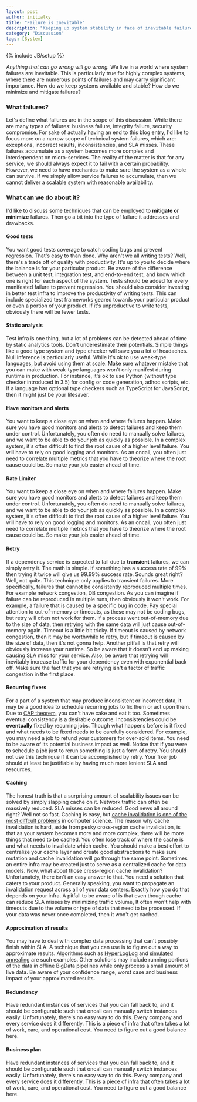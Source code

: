 ```yaml
---
layout: post
author: initialxy
title: "Failure is Inevitable"
description: "Keeping up system stability in face of inevitable failures"
category: "Discussion"
tags: [System]
---
```

{% include JB/setup %}

_Anything that can go wrong will go wrong._ We live in a world where system failures are inevitable. This is particularly true for highly complex systems, where there are numerous points of failures and may carry significant importance. How do we keep systems available and stable? How do we minimize and mitigate failures?<!--more-->

### What failures?
Let's define what failures are in the scope of this discussion. While there are many types of failures: business failure, integrity failure, security compromise. For sake of actually having an end to this blog entry, I'd like to focus more on a narrow scope of technical system failures, which are: exceptions, incorrect results, inconsistencies, and SLA misses. These failures accumulate as a system becomes more complex and interdependent on micro-services. The reality of the matter is that for any service, we should always expect it to fail with a certain probability. However, we need to have mechanics to make sure the system as a whole can survive. If we simply allow service failures to accumulate, then we cannot deliver a scalable system with reasonable availability.

### What can we do about it?
I'd like to discuss some techniques that can be employed to **mitigate or minimize** failures. Then go a bit into the type of failure it addresses and drawbacks.

#### Good tests
You want good tests coverage to catch coding bugs and prevent regression. That's easy to than done. Why aren't we all writing tests? Well, there's a trade off of quality with productivity. It's up to you to decide where the balance is for your particular product. Be aware of the difference between a unit test, integration test, and end-to-end test, and know which one is right for each aspect of the system. Tests should be added for every manifested failure to prevent regression. You should also consider investing in better test infra to improve the productivity of writing tests. This can include specialized test frameworks geared towards your particular product or even a portion of your product. If it's unproductive to write tests, obviously there will be fewer tests.

#### Static analysis
Test infra is one thing, but a lot of problems can be detected ahead of time by static analytics tools. Don't underestimate their potentials. Simple things like a good type system and type checker will save you a lot of headaches. Null inference is particularly useful. While it's ok to use weak-type languages, but avoid using them at scale. Make sure whatever mistake that you can make with weak-type languages won't only manifest during runtime in production. For instance, it's ok to use Python (without type checker introduced in 3.5) for config or code generation, adhoc scripts, etc. If a language has optional type checkers such as TypeScript for JavaScript, then it might just be your lifesaver.

#### Have monitors and alerts
You want to keep a close eye on when and where failures happen. Make sure you have good monitors and alerts to detect failures and keep them under control. Unfortunately, you often do need to manually solve failures, and we want to be able to do your job as quickly as possible. In a complex system, it's often difficult to find the root cause of a higher level failure. You will have to rely on good logging and monitors. As an oncall, you often just need to correlate multiple metrics that you have to theorize where the root cause could be. So make your job easier ahead of time.

#### Rate Limiter
You want to keep a close eye on when and where failures happen. Make sure you have good monitors and alerts to detect failures and keep them under control. Unfortunately, you often do need to manually solve failures, and we want to be able to do your job as quickly as possible. In a complex system, it's often difficult to find the root cause of a higher level failure. You will have to rely on good logging and monitors. As an oncall, you often just need to correlate multiple metrics that you have to theorize where the root cause could be. So make your job easier ahead of time.


#### Retry
If a dependency service is expected to fail due to **transient** failures, we can simply retry it. The math is simple. If something has a success rate of 99% then trying it twice will give us 99.99% success rate. Sounds great right? Well, not quite. This technique only applies to transient failures. More specifically, failures that cannot be consistently reproduced multiple times. For example network congestion, DB congestion. As you can imagine if failure can be reproduced in multiple runs, then obviously it won't work. For example, a failure that is caused by a specific bug in code. Pay special attention to out-of-memory or timeouts, as these may not be coding bugs, but retry will often not work for them. If a process went out-of-memory due to the size of data, then retrying with the same data will just cause out-of-memory again. Timeout is a little bit tricky. If timeout is caused by network congestion, then it may be worthwhile to retry, but if timeout is caused by the size of data, then it's not gonna help. Another pitfall is that retry will obviously increase your runtime. So be aware that it doesn't end up making causing SLA miss for your service. Also, be aware that retrying will inevitably increase traffic for your dependency even with exponential back off. Make sure the fact that you are retrying isn't a factor of traffic congestion in the first place.

#### Recurring fixers
For a part of a system that may produce inconsistent or incorrect data, it may be a good idea to schedule recurring jobs to fix them or act upon them. Due to [CAP theorem](https://en.wikipedia.org/wiki/CAP_theorem), you can't have cake and eat it too. Sometimes eventual consistency is a desirable outcome. Inconsistencies could be **eventually** fixed by recurring jobs. Though what happens before is it fixed and what needs to be fixed needs to be carefully considered. For example, you may need a job to refund your customers for over-sold items. You need to be aware of its potential business impact as well. Notice that if you were to schedule a job just to rerun something is just a form of retry. You should not use this technique if it can be accomplished by retry. Your fixer job should at least be justifiable by having much more lenient SLA and resources.

#### Caching
The honest truth is that a surprising amount of scalability issues can be solved by simply slapping cache on it. Network traffic can often be massively reduced. SLA misses can be reduced. Good news all around right? Well not so fast. Caching is easy, but [cache invalidation is one of the most diffcult problems](https://martinfowler.com/bliki/TwoHardThings.html) in computer science. The reason why cache invalidation is hard, aside from pesky cross-region cache invalidation, is that as your system becomes more and more complex, there will be more things that need to be cached. You often lose track of where the cache is and what needs to invalidate which cache. You should make a best effort to centralize your cache layer and create good abstractions to make sure mutation and cache invalidation will go through the same point. Sometimes an entire infra may be created just to serve as a centralized cache for data models. Now, what about those cross-region cache invalidation? Unfortunately, there isn't an easy answer to that. You need a solution that caters to your product. Generally speaking, you want to propagate an invalidation request across all of your data centers. Exactly how you do that depends on your infra. A pitfall to be aware of is that even though cache can reduce SLA misses by minimizing traffic volume, It often won't help with timeouts due to the volume or type of data that need to be processed. If your data was never once completed, then it won't get cached.

#### Approximation of results
You may have to deal with complex data processing that can't possibly finish within SLA. A technique that you can use is to figure out a way to approximate results. Algorithms such as [HyperLogLog](https://en.wikipedia.org/wiki/HyperLogLog) and [simulated annealing](https://en.wikipedia.org/wiki/Simulated_annealing) are such examples. Other solutions may include running portions of the data in offline BigData pipelines while only process a small amount of live data. Be aware of your confidence range, worst case and business impact of your approximated results.

#### Redundancy
Have redundant instances of services that you can fall back to, and it should be configurable such that oncall can manually switch instances easily. Unfortunately, there's no easy way to do this. Every company and every service does it differently. This is a piece of infra that often takes a lot of work, care, and operational cost. You need to figure out a good balance here.

#### Business plan
Have redundant instances of services that you can fall back to, and it should be configurable such that oncall can manually switch instances easily. Unfortunately, there's no easy way to do this. Every company and every service does it differently. This is a piece of infra that often takes a lot of work, care, and operational cost. You need to figure out a good balance here.